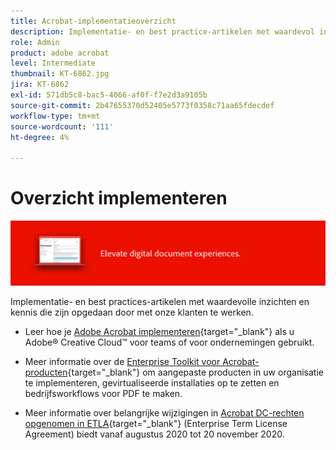 ```yaml
---
title: Acrobat-implementatieoverzicht
description: Implementatie- en best practice-artikelen met waardevol inzicht en kennis die is opgedaan door met onze klanten samen te werken
role: Admin
product: adobe acrobat
level: Intermediate
thumbnail: KT-6862.jpg
jira: KT-6862
exl-id: 571db5c8-bac5-4066-af0f-f7e2d3a9105b
source-git-commit: 2b47655370d52405e5773f0358c71aa65fdecdef
workflow-type: tm+mt
source-wordcount: '111'
ht-degree: 4%

---
```


# Overzicht implementeren

![Acrobat Deployment Image](../assets/Hero-Deploy.png)

Implementatie- en best practices-artikelen met waardevolle inzichten en kennis die zijn opgedaan door met onze klanten te werken.

* Leer hoe je [Adobe Acrobat implementeren](https://helpx.adobe.com/enterprise/using/deploying-acrobat.html){target="_blank"} als u Adobe® Creative Cloud™ voor teams of voor ondernemingen gebruikt.

* Meer informatie over de [Enterprise Toolkit voor Acrobat-producten](https://www.adobe.com/devnet-docs/acrobatetk/index.html){target="_blank"} om aangepaste producten in uw organisatie te implementeren, gevirtualiseerde installaties op te zetten en bedrijfsworkflows voor PDF te maken.

* Meer informatie over belangrijke wijzigingen in [Acrobat DC-rechten opgenomen in ETLA](signentitlementchanges.md){target="_blank"} (Enterprise Term License Agreement) biedt vanaf augustus 2020 tot 20 november 2020.
